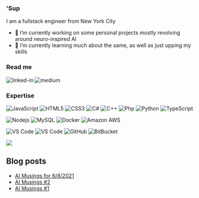 ### 'Sup
I am a fullstack engineer from New York City

- 🔭 I’m currently working on some personal projects mostly revolving around neuro-inspired AI
- 🌱 I’m currently learning much about the same, as well as just upping my skills

### Read me
[<img align="left" alt="linked-in" src="https://img.shields.io/badge/linkedin-%230077B5.svg?&style=for-the-badge&logo=linkedin&logoColor=white" />](https://www.linkedin.com/in/tedsouthard)
[<img align="left" alt="medium" src="https://img.shields.io/badge/medium-%2312100E.svg?&style=for-the-badge&logo=medium&logoColor=white" />](https://medium.com/@BablBrain)
<br>

### Expertise
![JavaScript](https://img.shields.io/badge/-JavaScript-black?style=flat-square&logo=javascript)
![HTML5](https://img.shields.io/badge/-HTML5-E34F26?style=flat-square&logo=html5&logoColor=white)
![CSS3](https://img.shields.io/badge/-CSS3-1572B6?style=flat-square&logo=css3)
![C#](https://img.shields.io/badge/-C%23-00599C?style=flat-square&logo=csharp)
![C++](https://img.shields.io/badge/-C++-00599C?style=flat-square&logo=c)
![Php](https://img.shields.io/badge/-php-394989?style=flat-square&logo=php)
![Python](https://img.shields.io/badge/-Python-black?style=flat-square&logo=Python)
![TypeScript](https://img.shields.io/badge/-TypeScript-007ACC?style=flat-square&logo=typescript)

![Nodejs](https://img.shields.io/badge/-Nodejs-black?style=flat-square&logo=Node.js)
![MySQL](https://img.shields.io/badge/-MySQL-black?style=flat-square&logo=mysql)
![Docker](https://img.shields.io/badge/-Docker-black?style=flat-square&logo=docker)
![Amazon AWS](https://img.shields.io/badge/Amazon%20AWS-232F3E?style=flat-square&logo=amazon-aws)

![VS Code](https://img.shields.io/badge/-VS%20code-007ACC?style=flat-square&logo=visual-studio-code)
![VS Code](https://img.shields.io/badge/-VS2019-mediumorchid?style=flat-square&logo=visual-studio)
![GitHub](https://img.shields.io/badge/-GitHub-181717?style=flat-square&logo=github)
![BitBucket](https://img.shields.io/badge/-BitBucket-darkblue?style=flat-square&logo=bitbucket)

<img
  src="https://github-readme-stats.vercel.app/api?username=digitalflux&count_private=true&theme=blue-green&custom_title=Ted+Southard's+GitHub+Stats&show_icons=true"
/>
<br>

## Blog posts
<!-- BLOG-POST-LIST:START -->
- [AI Musings for 6/8/2021](https://medium.com/@BablBrain/ai-musings-for-6-8-2021-40875c9af059?source=rss-b9478367f2ea------2)
- [AI Musings #2](https://medium.com/@BablBrain/ai-musings-2-13149aaae36a?source=rss-b9478367f2ea------2)
- [AI Musings #1](https://medium.com/@BablBrain/ai-musings-1-25a74a5e5604?source=rss-b9478367f2ea------2)
<!-- BLOG-POST-LIST:END -->
